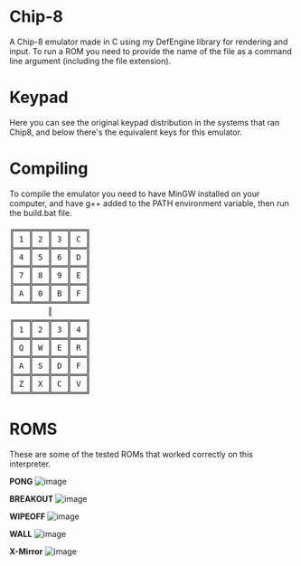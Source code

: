 # Chip-8
 A Chip-8 emulator made in C using my DefEngine library for rendering and input.
 To run a ROM you need to provide the name of the file as a command line argument (including the file extension).
 
# Keypad
 
 Here you can see the original keypad distribution in the systems that ran Chip8, and below there's
 the equivalent keys for this emulator.
# Compiling
To compile the emulator you need to have MinGW installed on your computer, and have g++ added to the PATH environment variable, then run the build.bat file.
 
 <pre>
╔═══╦═══╦═══╦═══╗  
║ 1 ║ 2 ║ 3 ║ C ║  
╠═══╬═══╬═══╬═══╣  
║ 4 ║ 5 ║ 6 ║ D ║  
╠═══╬═══╬═══╬═══╣  
║ 7 ║ 8 ║ 9 ║ E ║  
╠═══╬═══╬═══╬═══╣  
║ A ║ 0 ║ B ║ F ║  
╚═══╩═══╩═══╩═══╝  
        ║  
╔═══╦═══╦═══╦═══╗  
║ 1 ║ 2 ║ 3 ║ 4 ║  
╠═══╬═══╬═══╬═══╣  
║ Q ║ W ║ E ║ R ║  
╠═══╬═══╬═══╬═══╣  
║ A ║ S ║ D ║ F ║  
╠═══╬═══╬═══╬═══╣  
║ Z ║ X ║ C ║ V ║  
╚═══╩═══╩═══╩═══╝  
</pre>
# ROMS
These are some of the tested ROMs that worked correctly on this interpreter.

**PONG**
![image](https://user-images.githubusercontent.com/66743720/150445302-54218c85-d3a5-4dc1-940b-cf2ff095dc4f.png)

**BREAKOUT**
![image](https://user-images.githubusercontent.com/66743720/150445360-8dd7c8ff-3f63-4a50-bc15-b982a5554ead.png)

**WIPEOFF**
![image](https://user-images.githubusercontent.com/66743720/150447021-4c26dada-6244-4401-a4dd-ddf3f627d9ab.png)

**WALL**
![image](https://user-images.githubusercontent.com/66743720/150447096-b45a1df0-5816-474f-814d-385c4dd06aa7.png)

**X-Mirror**
![image](https://user-images.githubusercontent.com/66743720/150447238-cc2cd375-6b86-411f-9e86-25eaaad64ba6.png)

